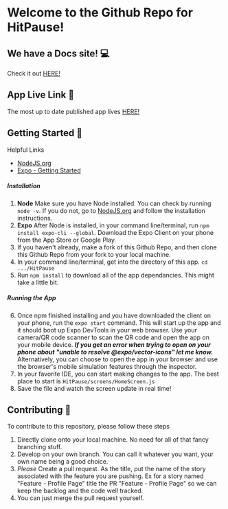 # Welcome to the Github Repo for HitPause!

## We have a Docs site! 💻
Check it out [HERE!](https://stupefied-brown-18fe4f.netlify.app)
## App Live Link 📲
The most up to date published app lives [HERE!](https://expo.io/@drewpoo99/hitpause)
## Getting Started 🚀
Helpful Links
- [NodeJS.org](https://nodejs.org/en/)
- [Expo - Getting Started](https://expo.io/learn)
##### Installation
1. **Node** Make sure you have Node installed. You can check by running `node -v`. If you do not, go to [NodeJS.org](https://nodejs.org/en/) and follow the installation instructions.
2. **Expo** After Node is installed, in your command line/terminal, run `npm install expo-cli --global`. Download the Expo Client on your phone from the App Store or Google Play.
3. If you haven't already, make a fork of this Github Repo, and then clone this Github Repo from your fork to your local machine. 
4. In your command line/terminal, get into the directory of this app. `cd .../HitPause` 
5. Run `npm install` to download all of the app dependancies. This might take a little bit. 

##### Running the App
6. Once npm finished installing and you have downloaded the client on your phone, run the `expo start` command. This will start up the app and it should boot up Expo DevTools in your web browser. Use your camera/QR code scanner to scan the QR code and open the app on your mobile device.
***If you get an error when trying to open on your phone about "unable to resolve @expo/vector-icons" let me know.***
Alternatively, you can choose to open the app in your browser and use the browser's mobile simulation features through the inspector.
7. In your favorite IDE, you can start making changes to the app. The best place to start is `HitPause/screens/HomeScreen.js`
8. Save the file and watch the screen update in real time! 

## Contributing 🎉
To contribute to this repository, please follow these steps
1. Directly clone onto your local machine. No need for all of that fancy branching stuff. 
2. Develop on your own branch. You can call it whatever you want, your own name being a good choice. 
3. *Please* Create a pull request. As the title, put the name of the story associated with the feature you are pushing. Ex for a story named "Feature - Profile Page" title the PR "Feature - Profile Page" so we can keep the backlog and the code well tracked. 
4. You can just merge the pull request yourself. 
